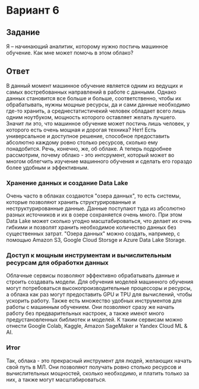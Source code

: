# Вариант 6
## Задание
Я – начинающий аналитик, которому нужно постичь машинное обучение. Как мне может помочь в этом облако?
## Ответ
В данный момент машинное обучение является одним из ведущих и самых востребованных направлений в работе с данными. Однако данных становится все больше и больше, соответственно, чтобы их обрабатывать, нужны мощные ресурсы, да и сами данные необходимо где-то хранить, а среднестатистичекий человек обладает всего лишь одним ноутбуком, мощность которого оставляет желать лучшего. Значит ли это, что машинное обучение может постичь лишь человек, у которого есть очень мощная и дорогая техника? Нет! Есть универсальное и доступное решение, способное предоставить абсолютно каждому ровно столько ресурсов, сколько ему понадобится. Речь, конечно, же, об облаке. А теперь подробнее рассмотрим, почему облако - это интсрумент, который может во многом облегчить изучение машинного обучения и сделать его гораздо более удобным и эффективным.
### Хранение данных и создание Data Lake
Очень часто в облаках создаются "озера данных", то есть системы, которые позволяют хранить структурированные и неструктурированные данные. Данные поступают туда из абсолютно разных источников и их в озере сохраняется очень много. При этом Data Lake может сколько угодно масштабироваться, что делает их очнь гибкими и позволят хранить необходимое количество данных без существенных затрат. "Озера данных" можно создать, например, с помощью Amazon S3, Google Cloud Storsge и Azure Data Lake Storage.
### Доступ к мощным инструментам и вычислительным ресурсам для обработки данных
Облачные сервисы позволяют эффективно обрабатывать данные и строить создавать модели. Для обучения моделей машинного обучения могут потребоваться высокопроизводительные процессоры и ресурсы, а облака как раз могут предоставить GPU и TPU для вычислений, чтобы ускорить работу. Также есть множество удобных инструментов для работы с машинным обучением. Они позволяют сразу же начать работу без предварительных настроек, а также имеют много предустановленных библиотек и моделей. К таким сервисам можно отнести Google Colab, Kaggle, Amazon SageMaker и Yandex Cloud ML & AI.
### Итог
Так, облака - это прекрасный инструмент для людей, желающих начать свой путь в МЛ. Они позволяют получать ровно столько ресурсов и вычислительных мощностей, сколько необходимо, и платить только за них, а также могут масштабироваться. 



